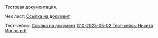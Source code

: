 Тестовая документация.

Чек лист: 
[Ссылка на документ](https://docs.google.com/spreadsheets/d/1b7HudCtP6gWDxg3OTN17qE2tcj5iKedb9nNoCqhRQto/edit?gid=0#gid=0)

Тест-кейсы: 
[Ссылка на документ](https://app.qase.io/project/G10?author=341&previewMode=side&suite=60&tab=)
[G10-2025-05-02 Тест-кейсы Никита Ионов.pdf](https://github.com/user-attachments/files/20012150/G10-2025-05-02.-.pdf)
